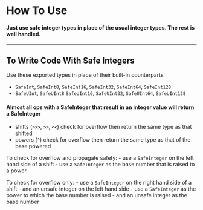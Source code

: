 # How To Use


#### Just use safe integer types in place of the usual integer types.  The rest is well handled.

----

## To Write Code With Safe Integers

Use these exported types in place of their built-in counterparts
- `SafeInt`, `SafeInt8`, `SafeInt16`, `SafeInt32`, `SafeInt64`, `SafeInt128`
- `SafeUInt`, `SafeUInt8` `SafeUInt16`, `SafeUInt32`, `SafeUInt64`, `SafeUInt128`

#### Almost all ops with a SafeInteger that result in an integer value will return a SafeInteger
- shifts (`>>>`, `>>`, `<<`) check for overflow then return the same type as that shifted
- powers (`^`) check for overflow then return the same type as that of the base powered

To check for overflow and propagate safety:
    - use a `SafeInteger` on the left hand side of a shift 
    - use a `SafeInteger` as the base number that is raised to a power
    
To check for overflow only:
    - use a `SafeInteger` on the right hand side of a shift
        - and an unsafe integer on the left hand side
    - use a `SafeInteger` as the power to which the base number is raised
        - and an unsafe integer as the base number

